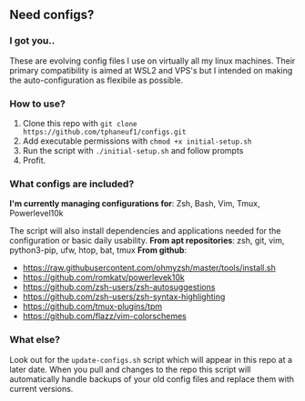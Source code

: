 ## Need configs?
### I got you..

These are evolving config files I use on virtually all my linux machines.
Their primary compatibility is aimed at WSL2 and VPS's but I intended on making the auto-configuration as flexibile as possible.

### How to use?
1. Clone this repo with `git clone https://github.com/tphaneuf1/configs.git`
2. Add executable permissions with `chmod +x initial-setup.sh`
3. Run the script with `./initial-setup.sh` and follow prompts
4. Profit.

### What configs are included?

**I'm currently managing configurations for**: Zsh, Bash, Vim, Tmux, Powerlevel10k

The script will also install dependencies and applications needed for the configuration or basic daily usability.
**From apt repositories**: zsh, git, vim, python3-pip, ufw, htop, bat, tmux
**From github**:
- https://raw.githubusercontent.com/ohmyzsh/master/tools/install.sh
- https://github.com/romkatv/powerlevek10k
- https://github.com/zsh-users/zsh-autosuggestions
- https://github.com/zsh-users/zsh-syntax-highlighting
- https://github.com/tmux-plugins/tpm
- https://github.com/flazz/vim-colorschemes

### What else?
Look out for the `update-configs.sh` script which will appear in this repo at a later date.
When you pull and changes to the repo this script will automatically handle backups of your old config files and replace them with current versions.

